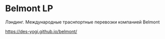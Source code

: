 # Belmont LP
Лэндинг. Международные траснпортные перевозки компанией Belmont

https://des-yogi.github.io/belmont/
